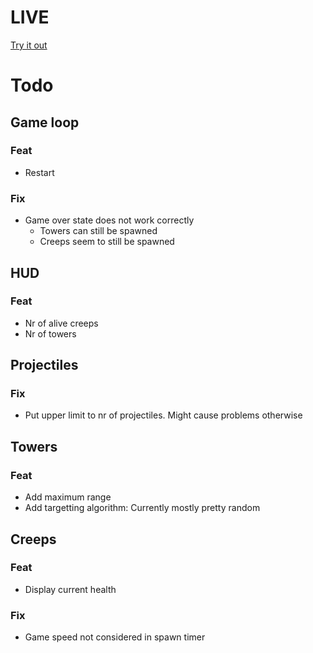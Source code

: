 # LIVE
[Try it out](https://lucb31.github.io/game-engine-go/)

# Todo
## Game loop
### Feat
- Restart

### Fix 
- Game over state does not work correctly
    - Towers can still be spawned
    - Creeps seem to still be spawned

## HUD
### Feat
- Nr of alive creeps
- Nr of towers

## Projectiles
### Fix
- Put upper limit to nr of projectiles. Might cause problems otherwise

## Towers

### Feat
- Add maximum range
- Add targetting algorithm: Currently mostly pretty random 

## Creeps
### Feat
- Display current health

### Fix
- Game speed not considered in spawn timer

